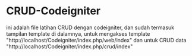 # CRUD-Codeigniter
ini adalah file latihan CRUD dengan codeigniter, dan sudah termasuk tampilan template di dalamnya, untuk mengakses template "http://localhost/Codeigniter/index.php/web/index" dan untuk CRUD data "http://localhost/Codeigniter/index.php/crud/index"
